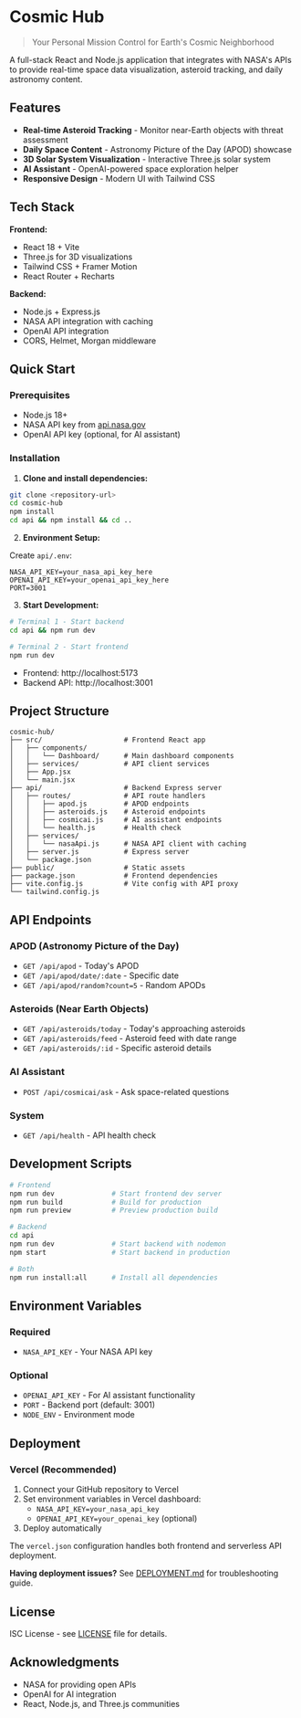 # Cosmic Hub

> Your Personal Mission Control for Earth's Cosmic Neighborhood

A full-stack React and Node.js application that integrates with NASA's APIs to provide real-time space data visualization, asteroid tracking, and daily astronomy content.

## Features

- **Real-time Asteroid Tracking** - Monitor near-Earth objects with threat assessment
- **Daily Space Content** - Astronomy Picture of the Day (APOD) showcase
- **3D Solar System Visualization** - Interactive Three.js solar system
- **AI Assistant** - OpenAI-powered space exploration helper
- **Responsive Design** - Modern UI with Tailwind CSS

## Tech Stack

**Frontend:**

- React 18 + Vite
- Three.js for 3D visualizations
- Tailwind CSS + Framer Motion
- React Router + Recharts

**Backend:**

- Node.js + Express.js
- NASA API integration with caching
- OpenAI API integration
- CORS, Helmet, Morgan middleware

## Quick Start

### Prerequisites

- Node.js 18+
- NASA API key from [api.nasa.gov](https://api.nasa.gov/)
- OpenAI API key (optional, for AI assistant)

### Installation

1. **Clone and install dependencies:**

```bash
git clone <repository-url>
cd cosmic-hub
npm install
cd api && npm install && cd ..
```

2. **Environment Setup:**

Create `api/.env`:

```env
NASA_API_KEY=your_nasa_api_key_here
OPENAI_API_KEY=your_openai_api_key_here
PORT=3001
```

3. **Start Development:**

```bash
# Terminal 1 - Start backend
cd api && npm run dev

# Terminal 2 - Start frontend
npm run dev
```

- Frontend: http://localhost:5173
- Backend API: http://localhost:3001

## Project Structure

```
cosmic-hub/
├── src/                    # Frontend React app
│   ├── components/
│   │   └── Dashboard/      # Main dashboard components
│   ├── services/           # API client services
│   ├── App.jsx
│   └── main.jsx
├── api/                    # Backend Express server
│   ├── routes/             # API route handlers
│   │   ├── apod.js         # APOD endpoints
│   │   ├── asteroids.js    # Asteroid endpoints
│   │   ├── cosmicai.js     # AI assistant endpoints
│   │   └── health.js       # Health check
│   ├── services/
│   │   └── nasaApi.js      # NASA API client with caching
│   ├── server.js           # Express server
│   └── package.json
├── public/                 # Static assets
├── package.json            # Frontend dependencies
├── vite.config.js          # Vite config with API proxy
└── tailwind.config.js
```

## API Endpoints

### APOD (Astronomy Picture of the Day)

- `GET /api/apod` - Today's APOD
- `GET /api/apod/date/:date` - Specific date
- `GET /api/apod/random?count=5` - Random APODs

### Asteroids (Near Earth Objects)

- `GET /api/asteroids/today` - Today's approaching asteroids
- `GET /api/asteroids/feed` - Asteroid feed with date range
- `GET /api/asteroids/:id` - Specific asteroid details

### AI Assistant

- `POST /api/cosmicai/ask` - Ask space-related questions

### System

- `GET /api/health` - API health check

## Development Scripts

```bash
# Frontend
npm run dev              # Start frontend dev server
npm run build            # Build for production
npm run preview          # Preview production build

# Backend
cd api
npm run dev              # Start backend with nodemon
npm start                # Start backend in production

# Both
npm run install:all      # Install all dependencies
```

## Environment Variables

### Required

- `NASA_API_KEY` - Your NASA API key

### Optional

- `OPENAI_API_KEY` - For AI assistant functionality
- `PORT` - Backend port (default: 3001)
- `NODE_ENV` - Environment mode

## Deployment

### Vercel (Recommended)

1. Connect your GitHub repository to Vercel
2. Set environment variables in Vercel dashboard:
   - `NASA_API_KEY=your_nasa_api_key`
   - `OPENAI_API_KEY=your_openai_key` (optional)
3. Deploy automatically

The `vercel.json` configuration handles both frontend and serverless API deployment.

**Having deployment issues?** See [DEPLOYMENT.md](DEPLOYMENT.md) for troubleshooting guide.

## License

ISC License - see [LICENSE](LICENSE) file for details.

## Acknowledgments

- NASA for providing open APIs
- OpenAI for AI integration
- React, Node.js, and Three.js communities
